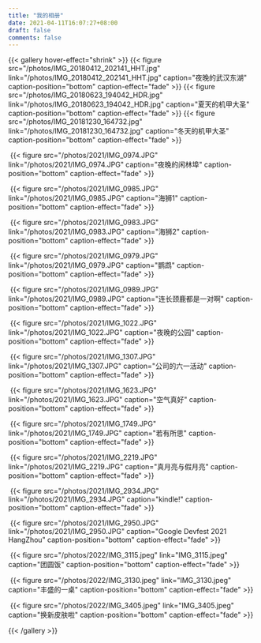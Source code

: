 ```yaml
---
title: "我的相册"
date: 2021-04-11T16:07:27+08:00
draft: false
comments: false
---
```


{{< gallery hover-effect="shrink" >}}
	{{< figure src="/photos/IMG_20180412_202141_HHT.jpg" link="/photos/IMG_20180412_202141_HHT.jpg" caption="夜晚的武汉东湖" caption-position="bottom" caption-effect="fade" >}}
	{{< figure src="/photos/IMG_20180623_194042_HDR.jpg" link="/photos/IMG_20180623_194042_HDR.jpg" caption="夏天的机甲大圣" caption-position="bottom" caption-effect="fade" >}}
	{{< figure src="/photos/IMG_20181230_164732.jpg" link="/photos/IMG_20181230_164732.jpg" caption="冬天的机甲大圣" caption-position="bottom" caption-effect="fade" >}}

​	{{< figure src="/photos/2021/IMG_0974.JPG" link="/photos/2021/IMG_0974.JPG" caption="夜晚的闲林埠" caption-position="bottom" caption-effect="fade" >}}

​	{{< figure src="/photos/2021/IMG_0985.JPG" link="/photos/2021/IMG_0985.JPG" caption="海狮1" caption-position="bottom" caption-effect="fade" >}}

​	{{< figure src="/photos/2021/IMG_0983.JPG" link="/photos/2021/IMG_0983.JPG" caption="海狮2" caption-position="bottom" caption-effect="fade" >}}

​	{{< figure src="/photos/2021/IMG_0979.JPG" link="/photos/2021/IMG_0979.JPG" caption="鹦鹉" caption-position="bottom" caption-effect="fade" >}}

​	{{< figure src="/photos/2021/IMG_0989.JPG" link="/photos/2021/IMG_0989.JPG" caption="连长颈鹿都是一对啊" caption-position="bottom" caption-effect="fade" >}}

​	{{< figure src="/photos/2021/IMG_1022.JPG" link="/photos/2021/IMG_1022.JPG" caption="夜晚的公园" caption-position="bottom" caption-effect="fade" >}}

​	{{< figure src="/photos/2021/IMG_1307.JPG" link="/photos/2021/IMG_1307.JPG" caption="公司的六一活动" caption-position="bottom" caption-effect="fade" >}}

​	{{< figure src="/photos/2021/IMG_1623.JPG" link="/photos/2021/IMG_1623.JPG" caption="空气真好" caption-position="bottom" caption-effect="fade" >}}

​	{{< figure src="/photos/2021/IMG_1749.JPG" link="/photos/2021/IMG_1749.JPG" caption="若有所思" caption-position="bottom" caption-effect="fade" >}}

​	{{< figure src="/photos/2021/IMG_2219.JPG" link="/photos/2021/IMG_2219.JPG" caption="真月亮与假月亮" caption-position="bottom" caption-effect="fade" >}}

​	{{< figure src="/photos/2021/IMG_2934.JPG" link="/photos/2021/IMG_2934.JPG" caption="kindle!" caption-position="bottom" caption-effect="fade" >}}

​	{{< figure src="/photos/2021/IMG_2950.JPG" link="/photos/2021/IMG_2950.JPG" caption="Google Devfest 2021 HangZhou" caption-position="bottom" caption-effect="fade" >}}

​	{{< figure src="/photos/2022/IMG_3115.jpeg" link="IMG_3115.jpeg" caption="团圆饭" caption-position="bottom" caption-effect="fade" >}}

​	{{< figure src="/photos/2022/IMG_3130.jpeg" link="IMG_3130.jpeg" caption="丰盛的一桌" caption-position="bottom" caption-effect="fade" >}}

​	{{< figure src="/photos/2022/IMG_3405.jpeg" link="IMG_3405.jpeg" caption="换新皮肤啦" caption-position="bottom" caption-effect="fade" >}}

{{< /gallery >}}